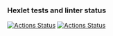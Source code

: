 ### Hexlet tests and linter status

[![Actions Status](https://github.com/anorone/typescript-project-81/actions/workflows/hexlet-check.yml/badge.svg)](https://github.com/anorone/typescript-project-81/actions)
[![Actions Status](https://github.com/zhenia-chugaev/forms/actions/workflows/quality-check.yml/badge.svg)](https://github.com/zhenia-chugaev/forms/actions/workflows/quality-check.yml)
